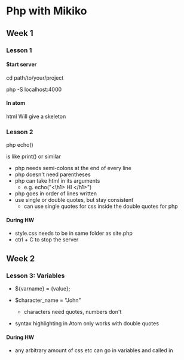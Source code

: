 
# Php with Mikiko

## Week 1

### Lesson 1

#### Start server

cd path/to/your/project

php -S localhost:4000


#### In atom

html
Will give a skeleton

### Lesson 2 

<?php
	{php code goes here}
?>php echo()
is like print() or similar

- php needs semi-colons at the end of every line
- php doesn't need parentheses
- php can take html in its arguments
  - e.g. echo("<\h1> HI <\/h1>")
- php goes in order of lines written
- use single or double quotes, but stay consistent
	- can use single quotes for css inside the double quotes for php


#### During HW

- style.css needs to be in same folder as site.php 
- ctrl + C to stop the server

## Week 2

### Lesson 3: Variables

- ${varname} = {value};
- $character_name = "John"
	- characters need quotes, numbers don't

- syntax highlighting in Atom only works with double quotes


#### During HW

- any arbitrary amount of css etc can go in variables and called in <style>
- variables can use variables in their definitions
	- they do not dynamically change 
		- no auto-update, purely linear 
		- have to redefine to make the changes
- semi-colons inside the double quotes for css are read as css.
- **don't forget the single quotes for css <|span style = 'color: $colour'> SOMETHING <|/span>**
- semi-colons are needed at the end of every line which has something after it
-<|wbr> is zero-width whitespace (for mixing japanese text with variables - seems a pain)
